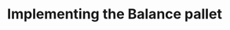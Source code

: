 ---
id: coupling-balances
title: Implementing the Balance pallet
sidebar_label: Implementing the Balance pallet
description: Learn how to couple and utilize the Balances pallet.
---